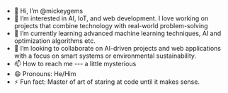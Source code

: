 - 👋 Hi, I’m @mickeygems
- 👀 I’m interested in  AI, IoT, and web development. I love working on projects that combine technology with real-world problem-solving
- 🌱 I’m currently learning advanced machine learning techniques, AI and optimization algorithms etc.
- 💞️ I’m looking to collaborate on AI-driven projects and web applications with a focus on smart systems or environmental sustainability.
- 📫 How to reach me --- a little mysterious
- 😄 Pronouns: He/Him
- ⚡ Fun fact: Master of art of staring at code until it makes sense.

<!---
mickeygems/mickeygems is a ✨ special ✨ repository because its `README.md` (this file) appears on your GitHub profile.
You can click the Preview link to take a look at your changes.
--->
